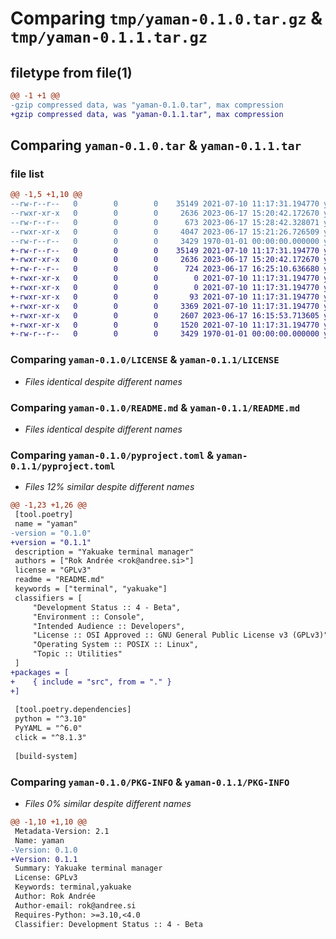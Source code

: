 # Comparing `tmp/yaman-0.1.0.tar.gz` & `tmp/yaman-0.1.1.tar.gz`

## filetype from file(1)

```diff
@@ -1 +1 @@
-gzip compressed data, was "yaman-0.1.0.tar", max compression
+gzip compressed data, was "yaman-0.1.1.tar", max compression
```

## Comparing `yaman-0.1.0.tar` & `yaman-0.1.1.tar`

### file list

```diff
@@ -1,5 +1,10 @@
--rw-r--r--   0        0        0    35149 2021-07-10 11:17:31.194770 yaman-0.1.0/LICENSE
--rwxr-xr-x   0        0        0     2636 2023-06-17 15:20:42.172670 yaman-0.1.0/README.md
--rw-r--r--   0        0        0      673 2023-06-17 15:28:42.328071 yaman-0.1.0/pyproject.toml
--rwxr-xr-x   0        0        0     4047 2023-06-17 15:21:26.726509 yaman-0.1.0/yaman.py
--rw-r--r--   0        0        0     3429 1970-01-01 00:00:00.000000 yaman-0.1.0/PKG-INFO
+-rw-r--r--   0        0        0    35149 2021-07-10 11:17:31.194770 yaman-0.1.1/LICENSE
+-rwxr-xr-x   0        0        0     2636 2023-06-17 15:20:42.172670 yaman-0.1.1/README.md
+-rw-r--r--   0        0        0      724 2023-06-17 16:25:10.636680 yaman-0.1.1/pyproject.toml
+-rwxr-xr-x   0        0        0        0 2021-07-10 11:17:31.194770 yaman-0.1.1/src/__init__.py
+-rwxr-xr-x   0        0        0        0 2021-07-10 11:17:31.194770 yaman-0.1.1/src/interface/__init__.py
+-rwxr-xr-x   0        0        0       93 2021-07-10 11:17:31.194770 yaman-0.1.1/src/interface/guake.py
+-rwxr-xr-x   0        0        0     3369 2021-07-10 11:17:31.194770 yaman-0.1.1/src/interface/yakuake.py
+-rwxr-xr-x   0        0        0     2607 2023-06-17 16:15:53.713605 yaman-0.1.1/src/sessionBuilder.py
+-rwxr-xr-x   0        0        0     1520 2021-07-10 11:17:31.194770 yaman-0.1.1/src/sessionManager.py
+-rw-r--r--   0        0        0     3429 1970-01-01 00:00:00.000000 yaman-0.1.1/PKG-INFO
```

### Comparing `yaman-0.1.0/LICENSE` & `yaman-0.1.1/LICENSE`

 * *Files identical despite different names*

### Comparing `yaman-0.1.0/README.md` & `yaman-0.1.1/README.md`

 * *Files identical despite different names*

### Comparing `yaman-0.1.0/pyproject.toml` & `yaman-0.1.1/pyproject.toml`

 * *Files 12% similar despite different names*

```diff
@@ -1,23 +1,26 @@
 [tool.poetry]
 name = "yaman"
-version = "0.1.0"
+version = "0.1.1"
 description = "Yakuake terminal manager"
 authors = ["Rok Andrée <rok@andree.si>"]
 license = "GPLv3"
 readme = "README.md"
 keywords = ["terminal", "yakuake"]
 classifiers = [
     "Development Status :: 4 - Beta",
     "Environment :: Console",
     "Intended Audience :: Developers",
     "License :: OSI Approved :: GNU General Public License v3 (GPLv3)",
     "Operating System :: POSIX :: Linux",
     "Topic :: Utilities"
 ]
+packages = [
+    { include = "src", from = "." }
+]
 
 [tool.poetry.dependencies]
 python = "^3.10"
 PyYAML = "^6.0"
 click = "^8.1.3"
 
 [build-system]
```

### Comparing `yaman-0.1.0/PKG-INFO` & `yaman-0.1.1/PKG-INFO`

 * *Files 0% similar despite different names*

```diff
@@ -1,10 +1,10 @@
 Metadata-Version: 2.1
 Name: yaman
-Version: 0.1.0
+Version: 0.1.1
 Summary: Yakuake terminal manager
 License: GPLv3
 Keywords: terminal,yakuake
 Author: Rok Andrée
 Author-email: rok@andree.si
 Requires-Python: >=3.10,<4.0
 Classifier: Development Status :: 4 - Beta
```

